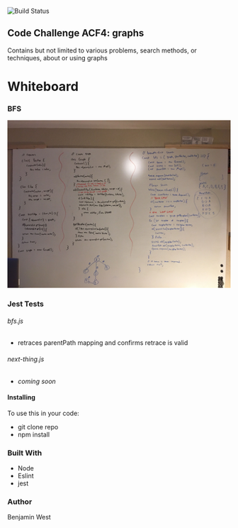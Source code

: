 ![Build Status](https://travis-ci.com/bgwest/coding-challenges.svg?branch=graphs)

## Code Challenge ACF4: graphs

Contains but not limited to various problems, search methods, or techniques, about or using graphs

# Whiteboard

### BFS

![CF](./src/lib/assests/bfs.JPG)

### Jest Tests

###### bfs.js

- retraces parentPath mapping and confirms retrace is valid

###### next-thing.js

- *coming soon*

#### Installing

To use this in your code:

- git clone repo 
- npm install 

### Built With

* Node
* Eslint
* jest

### Author

Benjamin West
